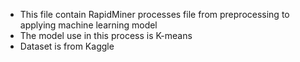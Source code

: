 - This file contain RapidMiner processes file from preprocessing to applying machine learning model
- The model use in this process is K-means
- Dataset is from Kaggle
